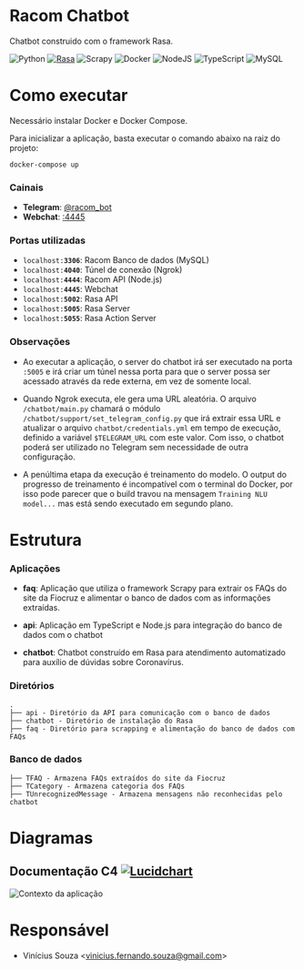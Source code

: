 

# Racom Chatbot

<!-- infos to portfolio
<iconfy>icon->vscode-icons:file-type-python<iconfy>
<iconfy>icon->logos:typescript-icon<iconfy>
<iconfy>icon->vscode-icons:file-type-mysql<iconfy>
<logo-url>logo_url->https://i.imgur.com/Kjc7lfV.png<logo-url>
-->

Chatbot construido com o framework Rasa.

![Python](https://img.shields.io/badge/python-3670A0?logo=python&logoColor=ffdd54) [![Rasa](https://img.shields.io/badge/rasa-2.8.3-000000.svg?style=flat-square)](https://rasa.com/docs/rasa/) ![Scrapy](https://img.shields.io/badge/scrapy-2.5.0-60a839.svg?style=flat-square) ![Docker](https://img.shields.io/badge/docker-%2300f.svg?logo=docker&logoColor=white) ![NodeJS](https://img.shields.io/badge/node.js-6DA55F?logo=node.js&logoColor=white) ![TypeScript](https://img.shields.io/badge/typescript-%23007ACC.svg?logo=typescript&logoColor=white) ![MySQL](https://img.shields.io/badge/mysql-%2300f.svg?logo=mysql&logoColor=white) 

# Como executar

Necessário instalar Docker e Docker Compose.

Para inicializar a aplicação, basta executar o comando abaixo na raiz do projeto:

```properties
docker-compose up
```

### Cainais
- **Telegram**: [@racom_bot](http://t.me/racom_bot)
- **Webchat**: [:4445](http://localhost:4445)

### Portas utilizadas

- `localhost:`**`3306`**: Racom Banco de dados (MySQL)
- `localhost:`**`4040`**: Túnel de conexão (Ngrok)
- `localhost:`**`4444`**: Racom API (Node.js)
- `localhost:`**`4445`**: Webchat
- `localhost:`**`5002`**: Rasa API
- `localhost:`**`5005`**: Rasa Server
- `localhost:`**`5055`**: Rasa Action Server

### Observações

* Ao executar a aplicação, o server do chatbot irá ser executado na porta `:5005` e irá criar um túnel nessa porta para que o server possa ser acessado através da rede externa, em vez de somente local.

* Quando Ngrok executa, ele gera uma URL aleatória. O arquivo `/chatbot/main.py` chamará o módulo `/chatbot/support/set_telegram_config.py` que irá extrair essa URL e atualizar o arquivo `chatbot/credentials.yml` em tempo de execução, definido a variável `$TELEGRAM_URL` com este valor. Com isso, o chatbot poderá ser utilizado no Telegram sem necessidade de outra configuração.

* A penúltima etapa da execução é treinamento do modelo. O output do progresso de treinamento é incompatível com o terminal do Docker, por isso pode parecer que o build travou na mensagem `Training NLU model...` mas está sendo executado em segundo plano.

# Estrutura

### Aplicações
* **faq**: Aplicação que utiliza o framework Scrapy para extrair os FAQs do site da Fiocruz e alimentar o banco de dados com as informações extraídas.

* **api**: Aplicação em TypeScript e Node.js para integração do banco de dados com o chatbot
 
* **chatbot**: Chatbot construído em Rasa para atendimento automatizado para auxílio de dúvidas sobre Coronavírus.

### Diretórios

```
.
├── api - Diretório da API para comunicação com o banco de dados
├── chatbot - Diretório de instalação do Rasa
├── faq - Diretório para scrapping e alimentação do banco de dados com FAQs
```

### Banco de dados

```
├── TFAQ - Armazena FAQs extraídos do site da Fiocruz
├── TCategory - Armazena categoria dos FAQs
├── TUnrecognizedMessage - Armazena mensagens não reconhecidas pelo chatbot
```

# Diagramas

## Documentação C4 [![Lucidchart](https://img.shields.io/badge/↗-Lucidchart-f96b13.svg)](https://lucid.app/lucidchart/invitations/accept/inv_a4b4c484-ea60-4957-89d0-65f57f8f70cb?viewport_loc=-49%2C-59%2C2452%2C1140%2C0_0)

![Contexto da aplicação](https://i.imgur.com/KBTUrnk.png)

# Responsável

- Vinícius Souza <<vinicius.fernando.souza@gmail.com>>
